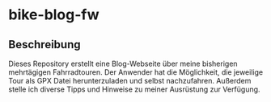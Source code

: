 # bike-blog-fw

## Beschreibung

Dieses Repository erstellt eine Blog-Webseite über meine bisherigen mehrtägigen Fahrradtouren. Der Anwender hat die Möglichkeit, die jeweilige Tour als GPX Datei herunterzuladen und selbst nachzufahren. Außerdem stelle ich diverse Tipps und Hinweise zu meiner Ausrüstung zur Verfügung.
